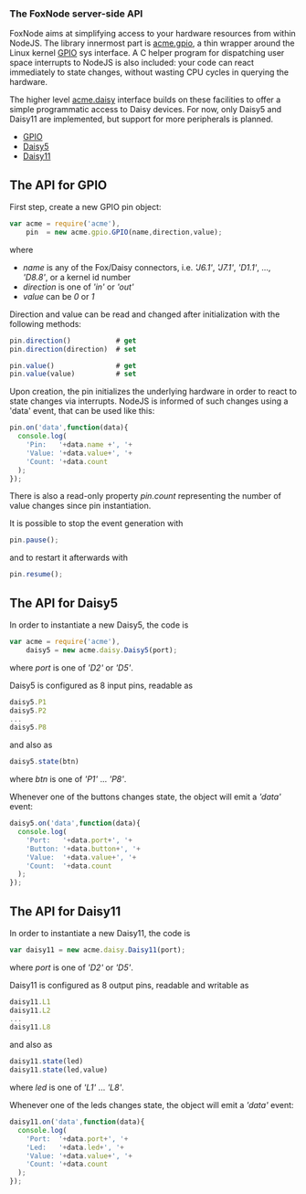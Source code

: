 ### The FoxNode server-side API ###

FoxNode aims at simplifying access to your hardware resources from within NodeJS. The library innermost part is [acme.gpio](/ant9000/FoxNode/tree/master/acme/gpio/), a thin wrapper around the Linux kernel [GPIO](http://www.kernel.org/doc/Documentation/gpio.txt) sys interface. A C helper program for dispatching user space interrupts to NodeJS is also included: your code can react immediately to state changes, without wasting CPU cycles in querying the hardware.

The higher level [acme.daisy](/ant9000/FoxNode/tree/master/daisy/) interface builds on these facilities to offer a simple programmatic access to Daisy devices. For now, only Daisy5 and Daisy11 are implemented, but support for more peripherals is planned.

-  [GPIO](#GPIO)
-  [Daisy5](#Daisy5)
-  [Daisy11](#Daisy11)

<a name="GPIO">The API for GPIO</a>
-----------------------------------

First step, create a new GPIO pin object:

```javascript
var acme = require('acme'),
    pin  = new acme.gpio.GPIO(name,direction,value);
```

where

- *name* is any of the Fox/Daisy connectors, i.e. *'J6.1'*, *'J7.1'*, *'D1.1'*, ..., *'D8.8'*, or a kernel id number
- *direction* is one of *'in'* or *'out'*
- *value* can be *0* or *1*

Direction and value can be read and changed after initialization with the following methods:

```javascript
pin.direction()           # get
pin.direction(direction)  # set

pin.value()               # get
pin.value(value)          # set
```

Upon creation, the pin initializes the underlying hardware in order to react to state changes via interrupts. NodeJS is informed of such changes using a 'data' event, that can be used like this:

```javascript
pin.on('data',function(data){
  console.log(
    'Pin:   '+data.name +', '+
    'Value: '+data.value+', '+
    'Count: '+data.count
  );
});
```

There is also a read-only property *pin.count* representing the number of value changes since pin instantiation.

It is possible to stop the event generation with 

```javascript
pin.pause();
```

and to restart it afterwards with

```javascript
pin.resume();
```

<a name="Daisy5">The API for Daisy5</a>
---------------------------------------

In order to instantiate a new Daisy5, the code is

```javascript
var acme = require('acme'),
    daisy5 = new acme.daisy.Daisy5(port);
```

where *port* is one of *'D2'* or *'D5'*.

Daisy5 is configured as 8 input pins, readable as

```javascript
daisy5.P1
daisy5.P2
...
daisy5.P8
```

and also as

```javascript
daisy5.state(btn)
```

where *btn* is one of *'P1'* ... *'P8'*.

Whenever one of the buttons changes state, the object will emit a *'data'* event:

```javascript
daisy5.on('data',function(data){
  console.log(
    'Port:   '+data.port+', '+
    'Button: '+data.button+', '+
    'Value:  '+data.value+', '+
    'Count:  '+data.count
  );
});
```

<a name="Daisy11">The API for Daisy11</a>
-----------------------------------------

In order to instantiate a new Daisy11, the code is

```javascript
var daisy11 = new acme.daisy.Daisy11(port);
```

where *port* is one of *'D2'* or *'D5'*.

Daisy11 is configured as 8 output pins, readable and writable as

```javascript
daisy11.L1
daisy11.L2
...
daisy11.L8
```

and also as

```javascript
daisy11.state(led)
daisy11.state(led,value)
```

where *led* is one of *'L1'* ... *'L8'*.

Whenever one of the leds changes state, the object will emit a *'data'* event:

```javascript
daisy11.on('data',function(data){
  console.log(
    'Port:  '+data.port+', '+
    'Led:   '+data.led+', '+
    'Value: '+data.value+', '+
    'Count: '+data.count
  );
});
```